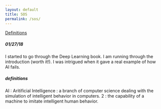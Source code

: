 ```yaml
---
layout: default
title: SOS
permalink: /sos/
---
```


[Definitions](#definitions)

##### 01/27/18

I started to go through the Deep Learning book. I am running through the introduction (worth it!). I was intrigued when it gave a real example of how AI fails.

##### definitions #####

AI : Aritificial Intelligence : a branch of computer science dealing with the simulation of intelligent behavior in computers. 2 : the capability of a machine to imitate intelligent human behavior.
